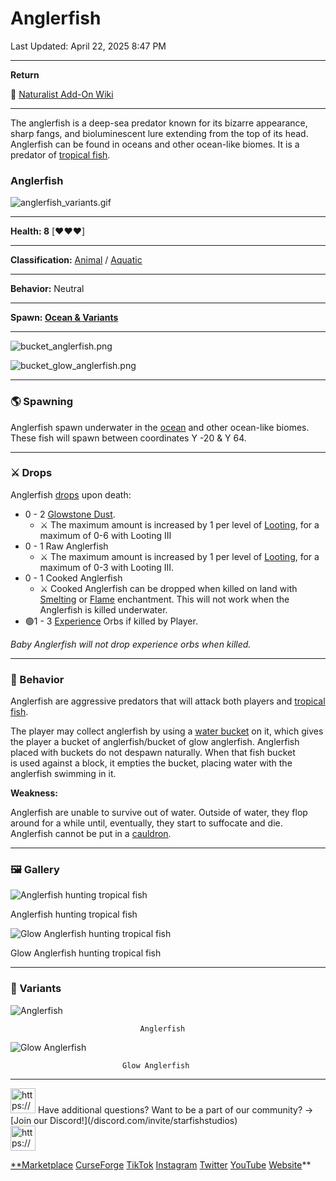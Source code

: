 # Anglerfish

Last Updated: April 22, 2025 8:47 PM

---

**Return**

🐻 [Naturalist Add-On Wiki](/www.notion.so/1a7a9a61c3f1800c8e32e893d6e7f430?pvs=21)

---

The anglerfish is a deep-sea predator known for its bizarre appearance, sharp fangs, and bioluminescent lure extending from the top of its head. Anglerfish can be found in oceans and other ocean-like biomes. It is a predator of [tropical fish](/minecraft.fandom.com/wiki/Tropical_Fish).

<aside>

### **Anglerfish**

![anglerfish_variants.gif](anglerfish_variants.gif)

---

**Health: 8** [♥️♥️♥️]

---

**Classification:** [Animal](/minecraft.fandom.com/wiki/Animal) / [Aquatic](/minecraft.fandom.com/wiki/Aquatic)

---

**Behavior:** Neutral

---

**Spawn: [Ocean & Variants](/minecraft.fandom.com/wiki/Ocean)**

---

![bucket_anglerfish.png](bucket_anglerfish.png)

![bucket_glow_anglerfish.png](bucket_glow_anglerfish.png)

</aside>

---

### 🌎 Spawning

Anglerfish spawn underwater in the [ocean](/minecraft.fandom.com/wiki/Ocean) and other ocean-like biomes. These fish will spawn between coordinates Y -20 & Y 64. 

---

### ⚔️ Drops

Anglerfish [drops](/minecraft.fandom.com/wiki/Drops) upon death:

- 0 - 2 [Glowstone Dust](/minecraft.wiki/w/Glowstone_Dust).
    - ⚔️ The maximum amount is increased by 1 per level of [Looting](/minecraft.fandom.com/wiki/Looting), for a maximum of 0-6 with Looting III
- 0 - 1 Raw Anglerfish
    - ⚔️ The maximum amount is increased by 1 per level of [Looting](/minecraft.fandom.com/wiki/Looting), for a maximum of 0-3 with Looting III.
- 0 - 1 Cooked Anglerfish
    - ⚔️ Cooked Anglerfish can be dropped when killed on land with [Smelting](/minecraft.fandom.com/wiki/Fire_Aspect) or [Flame](/minecraft.fandom.com/wiki/Flame) enchantment. This will not work when the Anglerfish is killed underwater.
- 🟢1 - 3 [Experience](/minecraft.fandom.com/wiki/Experience) Orbs if killed by Player.

*Baby Anglerfish will not drop experience orbs when killed.*

---

### 🧠 Behavior

Anglerfish are aggressive predators that will attack both players and [tropical fish](/minecraft.fandom.com/wiki/Tropical_Fish). 

The player may collect anglerfish by using a [water bucket](/minecraft.fandom.com/wiki/Water_bucket) on it, which gives the player a bucket of anglerfish/bucket of glow anglerfish. Anglerfish placed with buckets do not despawn naturally. When that fish bucket is used against a block, it empties the bucket, placing water with the anglerfish swimming in it.

**Weakness:**

Anglerfish are unable to survive out of water. Outside of water, they flop around for a while until, eventually, they start to suffocate and die. Anglerfish cannot be put in a [cauldron](/minecraft.fandom.com/wiki/Cauldron).

---

### 🖼️ Gallery

![Anglerfish hunting tropical fish](Anglerfish_Hunt.png)

Anglerfish hunting tropical fish

![Glow Anglerfish hunting tropical fish](glow_angler.png)

Glow Anglerfish hunting tropical fish

---

### 🎨 Variants

![                                 Anglerfish](anglerfish.gif)

                                 Anglerfish

![                             Glow Anglerfish](glow_anglerfish.gif)

                             Glow Anglerfish

---

<aside>
<img src="https://www.notion.so/icons/headset_red.svg" alt="https://www.notion.so/icons/headset_red.svg" width="40px" /> Have additional questions? Want to be a part of our community? → [Join our Discord!](/discord.com/invite/starfishstudios)

</aside>

<aside>
<img src="https://www.notion.so/icons/star_red.svg" alt="https://www.notion.so/icons/star_red.svg" width="40px" />

[**Marketplace](/www.minecraft.net/en-us/marketplace/creator?name=Starfish%20Studios)      [CurseForge](/www.curseforge.com/members/starfish_studios/projects)      [TikTok](/www.tiktok.com/@starfishstudios)      [Instagram](/www.instagram.com/starfishstudiosinc/)      [Twitter](/twitter.com/starfishstudios)      [YouTube](/www.youtube.com/@starfishstudios)      [Website](/starfish-studios.com/)**

</aside>
